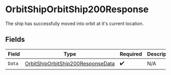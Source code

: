 # OrbitShipOrbitShip200Response

The ship has successfully moved into orbit at it's current location.


## Fields

| Field                                                                                             | Type                                                                                              | Required                                                                                          | Description                                                                                       |
| ------------------------------------------------------------------------------------------------- | ------------------------------------------------------------------------------------------------- | ------------------------------------------------------------------------------------------------- | ------------------------------------------------------------------------------------------------- |
| `Data`                                                                                            | [OrbitShipOrbitShip200ResponseData](../../models/operations/orbitshiporbitship200responsedata.md) | :heavy_check_mark:                                                                                | N/A                                                                                               |